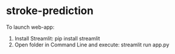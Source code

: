 # stroke-prediction

To launch web-app:

1. Install Streamlit: pip install streamlit
2. Open folder in Command Line and execute: streamlit run app.py
